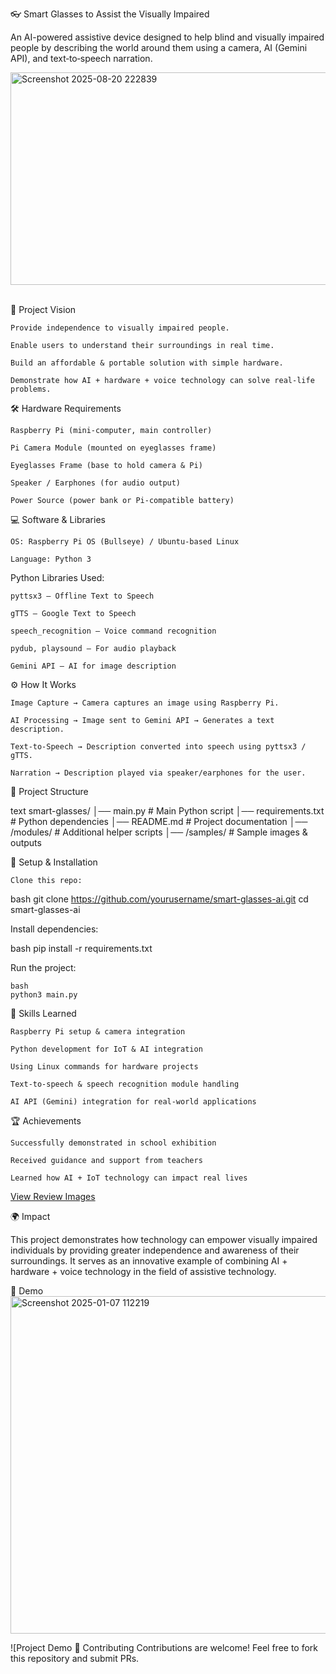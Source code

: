 👓 Smart Glasses to Assist the Visually Impaired

An AI-powered assistive device designed to help blind and visually impaired people by describing the world around them using a camera, AI (Gemini API), and text‑to‑speech narration.

<img src="https://github.com/user-attachments/assets/5b3bf466-d1f3-4d61-9b1b-167c133b733a" alt="Screenshot 2025-08-20 222839" width="642" height="340" />
<br><br>

📌 Project Vision

    Provide independence to visually impaired people.

    Enable users to understand their surroundings in real time.

    Build an affordable & portable solution with simple hardware.

    Demonstrate how AI + hardware + voice technology can solve real-life problems.

🛠️ Hardware Requirements

    Raspberry Pi (mini-computer, main controller)

    Pi Camera Module (mounted on eyeglasses frame)

    Eyeglasses Frame (base to hold camera & Pi)

    Speaker / Earphones (for audio output)

    Power Source (power bank or Pi-compatible battery)

💻 Software & Libraries

    OS: Raspberry Pi OS (Bullseye) / Ubuntu-based Linux

    Language: Python 3

Python Libraries Used:

    pyttsx3 – Offline Text to Speech

    gTTS – Google Text to Speech

    speech_recognition – Voice command recognition

    pydub, playsound – For audio playback

    Gemini API – AI for image description

⚙️ How It Works

    Image Capture → Camera captures an image using Raspberry Pi.

    AI Processing → Image sent to Gemini API → Generates a text description.

    Text-to-Speech → Description converted into speech using pyttsx3 / gTTS.

    Narration → Description played via speaker/earphones for the user.

📂 Project Structure

text
smart-glasses/
│── main.py              # Main Python script
│── requirements.txt     # Python dependencies
│── README.md            # Project documentation
│── /modules/            # Additional helper scripts
│── /samples/            # Sample images & outputs

🚀 Setup & Installation

    Clone this repo:

bash
git clone https://github.com/yourusername/smart-glasses-ai.git
cd smart-glasses-ai

Install dependencies:

bash
pip install -r requirements.txt

Run the project:

    bash
    python3 main.py

🎯 Skills Learned

    Raspberry Pi setup & camera integration

    Python development for IoT & AI integration

    Using Linux commands for hardware projects

    Text-to-speech & speech recognition module handling

    AI API (Gemini) integration for real-world applications

🏆 Achievements

    Successfully demonstrated in school exhibition

    Received guidance and support from teachers

    Learned how AI + IoT technology can impact real lives

[View Review Images](https://github.com/Zaifender/AI-Meets-Vision/tree/main/reviews)

🌍 Impact

This project demonstrates how technology can empower visually impaired individuals by providing greater independence and awareness of their surroundings.
It serves as an innovative example of combining AI + hardware + voice technology in the field of assistive technology.

📸 Demo
<img width="960" height="540" alt="Screenshot 2025-01-07 112219" src="https://github.com/user-attachments/assets/fbfef7e8-61ac-4e36-8a8c-92e582c8c84a" />

![Project Demo 🤝 Contributing
Contributions are welcome! Feel free to fork this repository and submit PRs.
